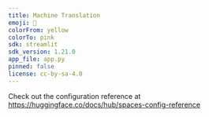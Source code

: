 ```yaml
---
title: Machine Translation
emoji: 🐼
colorFrom: yellow
colorTo: pink
sdk: streamlit
sdk_version: 1.21.0
app_file: app.py
pinned: false
license: cc-by-sa-4.0
---
```


Check out the configuration reference at https://huggingface.co/docs/hub/spaces-config-reference

